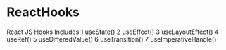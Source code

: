 # ReactHooks
React JS Hooks Includes
1 useState()
2 useEffect()
3 useLayoutEffect()
4 useRef()
5 useDifferedValue()
6 useTransition()
7 useImperativeHandle()
